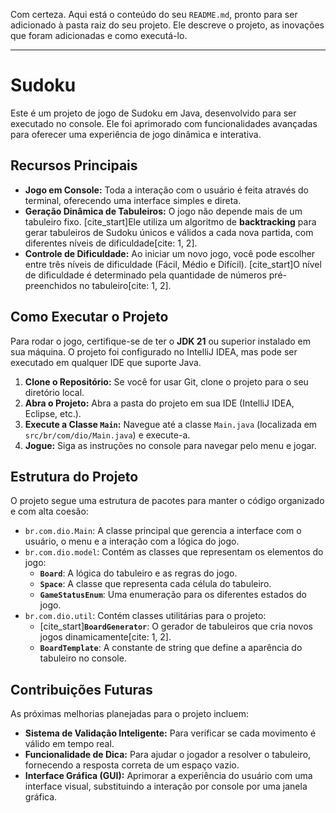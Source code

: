 Com certeza. Aqui está o conteúdo do seu `README.md`, pronto para ser adicionado à pasta raiz do seu projeto. Ele descreve o projeto, as inovações que foram adicionadas e como executá-lo.

---


# Sudoku

Este é um projeto de jogo de Sudoku em Java, desenvolvido para ser executado no console. Ele foi aprimorado com funcionalidades avançadas para oferecer uma experiência de jogo dinâmica e interativa.

## **Recursos Principais**

* **Jogo em Console:** Toda a interação com o usuário é feita através do terminal, oferecendo uma interface simples e direta.
* **Geração Dinâmica de Tabuleiros:** O jogo não depende mais de um tabuleiro fixo. [cite_start]Ele utiliza um algoritmo de **backtracking** para gerar tabuleiros de Sudoku únicos e válidos a cada nova partida, com diferentes níveis de dificuldade[cite: 1, 2].
* **Controle de Dificuldade:** Ao iniciar um novo jogo, você pode escolher entre três níveis de dificuldade (Fácil, Médio e Difícil). [cite_start]O nível de dificuldade é determinado pela quantidade de números pré-preenchidos no tabuleiro[cite: 1, 2].

## **Como Executar o Projeto**

Para rodar o jogo, certifique-se de ter o **JDK 21** ou superior instalado em sua máquina. O projeto foi configurado no IntelliJ IDEA, mas pode ser executado em qualquer IDE que suporte Java.

1.  **Clone o Repositório:** Se você for usar Git, clone o projeto para o seu diretório local.
2.  **Abra o Projeto:** Abra a pasta do projeto em sua IDE (IntelliJ IDEA, Eclipse, etc.).
3.  **Execute a Classe `Main`:** Navegue até a classe `Main.java` (localizada em `src/br/com/dio/Main.java`) e execute-a.
4.  **Jogue:** Siga as instruções no console para navegar pelo menu e jogar.

## **Estrutura do Projeto**

O projeto segue uma estrutura de pacotes para manter o código organizado e com alta coesão:

* `br.com.dio.Main`: A classe principal que gerencia a interface com o usuário, o menu e a interação com a lógica do jogo.
* `br.com.dio.model`: Contém as classes que representam os elementos do jogo:
    * **`Board`**: A lógica do tabuleiro e as regras do jogo.
    * **`Space`**: A classe que representa cada célula do tabuleiro.
    * **`GameStatusEnum`**: Uma enumeração para os diferentes estados do jogo.
* `br.com.dio.util`: Contém classes utilitárias para o projeto:
    * [cite_start]**`BoardGenerator`**: O gerador de tabuleiros que cria novos jogos dinamicamente[cite: 1, 2].
    * **`BoardTemplate`**: A constante de string que define a aparência do tabuleiro no console.

## **Contribuições Futuras**

As próximas melhorias planejadas para o projeto incluem:

* **Sistema de Validação Inteligente:** Para verificar se cada movimento é válido em tempo real.
* **Funcionalidade de Dica:** Para ajudar o jogador a resolver o tabuleiro, fornecendo a resposta correta de um espaço vazio.
* **Interface Gráfica (GUI):** Aprimorar a experiência do usuário com uma interface visual, substituindo a interação por console por uma janela gráfica.
